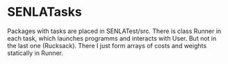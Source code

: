 # SENLATasks
Packages with tasks are placed in SENLATest/src.
There is class Runner in each task, which launches programms and interacts with User. But not in the last one (Rucksack). There I just form arrays of costs and weights statically in Runner.

